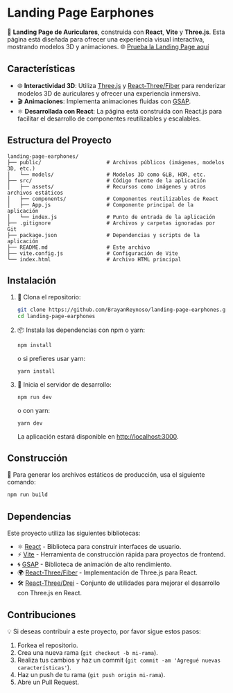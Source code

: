 
# Landing Page Earphones

📱 **Landing Page de Auriculares**, construida con **React**, **Vite** y **Three.js**. Esta página está diseñada para ofrecer una experiencia visual interactiva, mostrando modelos 3D y animaciones.
   🌐 [Prueba la Landing Page aquí](https://brayanreynoso.github.io/landing-page-earphones/)
## Características

- 🌐 **Interactividad 3D**: Utiliza [Three.js](https://threejs.org/) y [React-Three/Fiber](https://github.com/utsuboco/react-three-fiber) para renderizar modelos 3D de auriculares y ofrecer una experiencia inmersiva.
- 🎬 **Animaciones**: Implementa animaciones fluidas con [GSAP](https://greensock.com/gsap/).
- ⚛️ **Desarrollada con React**: La página está construida con React.js para facilitar el desarrollo de componentes reutilizables y escalables.

## Estructura del Proyecto

```
landing-page-earphones/
├── public/                     # Archivos públicos (imágenes, modelos 3D, etc.)
│   └── models/                 # Modelos 3D como GLB, HDR, etc.
├── src/                        # Código fuente de la aplicación
│   ├── assets/                 # Recursos como imágenes y otros archivos estáticos
│   ├── components/             # Componentes reutilizables de React
│   ├── App.js                  # Componente principal de la aplicación
│   └── index.js                # Punto de entrada de la aplicación
├── .gitignore                  # Archivos y carpetas ignoradas por Git
├── package.json                # Dependencias y scripts de la aplicación
├── README.md                   # Este archivo
├── vite.config.js              # Configuración de Vite
└── index.html                  # Archivo HTML principal
```

## Instalación

1. 🔽 Clona el repositorio:

   ```bash
   git clone https://github.com/BrayanReynoso/landing-page-earphones.git
   cd landing-page-earphones
   ```

2. 📦 Instala las dependencias con npm o yarn:

   ```bash
   npm install
   ```

   o si prefieres usar yarn:

   ```bash
   yarn install
   ```

3. 🚀 Inicia el servidor de desarrollo:

   ```bash
   npm run dev
   ```

   o con yarn:

   ```bash
   yarn dev
   ```

   La aplicación estará disponible en [http://localhost:3000](http://localhost:3000).

## Construcción

🔨 Para generar los archivos estáticos de producción, usa el siguiente comando:

```bash
npm run build
```

## Dependencias

Este proyecto utiliza las siguientes bibliotecas:

- ⚛️ [React](https://reactjs.org/) - Biblioteca para construir interfaces de usuario.
- ⚡ [Vite](https://vitejs.dev/) - Herramienta de construcción rápida para proyectos de frontend.
- 🌀 [GSAP](https://greensock.com/gsap/) - Biblioteca de animación de alto rendimiento.
- 🌍 [React-Three/Fiber](https://github.com/utsuboco/react-three-fiber) - Implementación de Three.js para React.
- 🛠️ [React-Three/Drei](https://github.com/utsuboco/react-three-drei) - Conjunto de utilidades para mejorar el desarrollo con Three.js en React.

## Contribuciones

💡 Si deseas contribuir a este proyecto, por favor sigue estos pasos:

1. Forkea el repositorio.
2. Crea una nueva rama (`git checkout -b mi-rama`).
3. Realiza tus cambios y haz un commit (`git commit -am 'Agregué nuevas características'`).
4. Haz un push de tu rama (`git push origin mi-rama`).
5. Abre un Pull Request.
